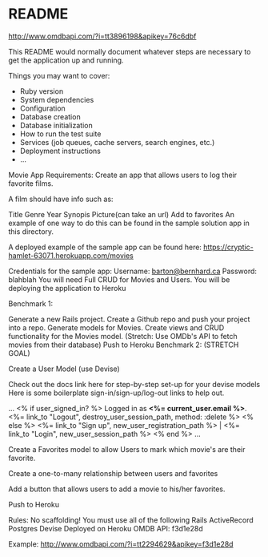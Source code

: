 # README
http://www.omdbapi.com/?i=tt3896198&apikey=76c6dbf

This README would normally document whatever steps are necessary to get the
application up and running.

Things you may want to cover:

* Ruby version
* System dependencies
* Configuration
* Database creation
* Database initialization
* How to run the test suite
* Services (job queues, cache servers, search engines, etc.)
* Deployment instructions
* ...

Movie App
Requirements:
Create an app that allows users to log their favorite films.

A film should have info such as:

Title
Genre
Year
Synopis
Picture(can take an url)
Add to favorites
An example of one way to do this can be found in the sample solution app in this directory.

A deployed example of the sample app can be found here: https://cryptic-hamlet-63071.herokuapp.com/movies

Credentials for the sample app:
Username: barton@bernhard.ca
Password: blahblah
You will need Full CRUD for Movies and Users. You will be deploying the application to Heroku

Benchmark 1:

Generate a new Rails project.
Create a Github repo and push your project into a repo.
Generate models for Movies.
Create views and CRUD functionality for the Movies model. (Stretch: Use OMDb's API to fetch movies from their database)
Push to Heroku
Benchmark 2: (STRETCH GOAL)

Create a User Model (use Devise)

Check out the docs link here for step-by-step set-up for your devise models
Here is some boilerplate sign-in/sign-up/log-out links to help out.
   <!-- In application.html.erb -->
   ...
   <% if user_signed_in? %>
     Logged in as <strong><%= current_user.email %></strong>.
     <%= link_to "Logout", destroy_user_session_path, method: :delete %>
   <% else %>
     <%= link_to "Sign up", new_user_registration_path %> |
     <%= link_to "Login", new_user_session_path  %>
   <% end %>
   ...

Create a Favorites model to allow Users to mark which movie's are their favorite.

Create a one-to-many relationship between users and favorites

Add a button that allows users to add a movie to his/her favorites.

Push to Heroku

Rules:
No scaffolding!
You must use all of the following
Rails
ActiveRecord
Postgres
Devise
Deployed on Heroku
OMDB
API: f3d1e28d

Example: http://www.omdbapi.com/?i=tt2294629&apikey=f3d1e28d
